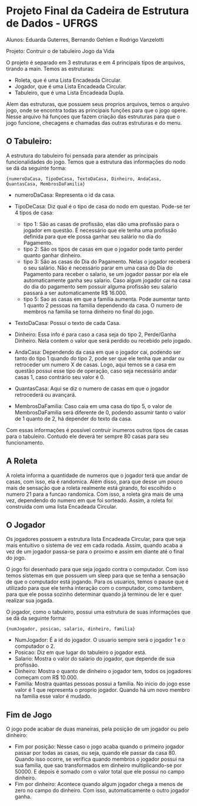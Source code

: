 # Projeto Final da Cadeira de Estrutura de Dados - UFRGS

Alunos: Eduarda Guterres, Bernando Gehlen e Rodrigo Vanzelotti

Projeto: Contruir o de tabuleiro Jogo da Vida

O projeto é separado em 3 estruturas e em 4 principais tipos de arquivos, tirando a main. Temos as estruturas:
    
- Roleta, que é uma Lista Encadeada Circular.
- Jogador, que é uma Lista Encadeada Circular.
- Tabuleiro, que é uma Lista Encadeada Dupla.

Alem das estruturas, que possuem seus proprios arquivos, temos o arquivo jogo, onde se encontra todas as principais funções para que o jogo opere. Nesse arquivo há funçoes que fazem criação das estruturas para que o jogo funcione, checagens e chamadas das outras estruturas e do menu.

## O Tabuleiro:

A estrutura do tabuleiro foi pensada para atender as principais funcionalidades do jogo. Temos que a estrutura das informações do nodo se dá da seguinte forma:

    {numeroDaCasa, TipoDeCasa, TextoDaCasa, Dinheiro, AndaCasa, QuantasCasa, MembrosDaFamilia}

 - numeroDaCasa: Representa o id da casa.

 - TipoDeCasa: Diz qual é o tipo de casa do nodo em questao. Pode-se ter 4 tipos de casa: 
   - tipo 1: São as casas de profissão, elas dão uma profissão para o jogador em questão. É necessário que ele tenha uma profissão definida para que ele possa ganhar seu salário no dia do Pagamento.
   - tipo 2: São os tipos de casas em que o jogador pode tanto perder quanto ganhar dinheiro.
   - tipo 3: São as casas do Dia do Pagamento. Nelas o jogador receberá o seu salário. Não é necessário parar em uma casa do Dia do Pagamento para receber o salario, se um jogador passar por ela ele automaticamente ganha seu salario. Caso algum jogador cai na casa do dia do pagamento sem possuir alguma profissão seu salario passará a ser automaticamente R$ 16.000.
   - tipo 5: Sao as casas em que a familia aumenta. Pode aumentar tanto 1 quanto 2 pessoas na familia dependendo da casa. O numero de membros na familia se torna dinheiro no final do jogo. 
  
- TextoDaCasa: Possui o texto de cada Casa.
- Dinheiro: Essa info é para caso a casa seja do tipo 2, Perde/Ganha Dinheiro. Nela contem o valor que será perdido ou recebido pelo jogado.
- AndaCasa: Dependendo da casa em que o jogador cai, podendo ser tanto do tipo 1 quando do tipo 2, pode ser que ele tenha que andar ou retroceder um numero X de casas. Logo, aqui temos se a casa em questão possui esse tipo de operação, caso seja necessário andar casas 1, caso contrário seu valor é 0.
- QuantasCasa: Aqui se diz o numero de casas em que o jogador retrocederá ou avançará.
- MembrosDaFamilia: Caso caia em uma casa do tipo 5, o valor de MembrosDaFamilia será diferente de 0, podendo assumir tanto o valor de 1 quanto de 2, há depender do texto da casa.

Com essas informações é possivel contruir inumeros outros tipos de casas para o tabuleiro. Contudo ele deverá ter sempre 80 casas para seu funcionamento.

## A Roleta
A roleta informa a quantidade de numeros que o jogador terá que andar de casas, com isso, ela é randomica. Além disso, para que desse um pouco mais de sensação que a roleta realmente está girando, foi escolhido o numero 21 para a funcao randomica. Com isso, a roleta gira mais de uma vez, dependendo do numero em que foi sorteado. Assim, a roleta foi construida com uma lista Encadeada Circular.

## O Jogador
Os jogadores possuem a estrutura lista Encadeada Circular, para que seja mais entuitivo o sistema de vez em cada rodada. Assim, quando acaba a vez de um jogador passa-se para o proximo e assim em diante até o final do jogo. 

O jogo foi desenhado para que seja jogado contra o computador. Com isso temos sistemas em que possuem um sleep para que se tenha a sensação de que o computador está jogando. Para os usuarios, temos o pause que é utilizado para que ele tenha interação com o computador, como tambem, para que ele possa sozinho determinar quando já terminou de ler e quer realizar sua jogada.

O jogador, como o tabuleiro, possui uma estrutura de suas informações que se dá da seguinte forma:

    {numJogador, posicao, salario, dinheiro, familia}

- NumJogador: É a id do jogador. O usuario sempre será o jogador 1 e o computador o 2.
- Posicao: Diz em que lugar do tabuleiro o jogador está.
- Salario: Mostra o valor do salario do jogador, que depende de sua profissão.
- Dinheiro: Mostra o quanto de dinheiro o jogador tem, todos os jogadores começam com R$ 10.000.
- Familia: Mostra quantas pessoas possui a familia. No inicio do jogo esse valor é 1 que representa o proprio jogador. Quando há um novo membro na familia esse valor é mudado.

## Fim de Jogo 

O jogo pode acabar de duas maneiras, pela posição de um jogador ou pelo dinheiro:

- Fim por posição: Nesse caso o jogo acaba quando o primeiro jogador passar por todas as casas, ou seja, quando ele passar da casa 80. Quando isso ocorre, se verifica quando membros o jogador possui na sua familia, que sao transformados em dinheiro multiplicando-se por 50000. E depois é somado com o valor total que ele possui no campo dinheiro.
- Fim por dinheiro: Acontece quando algum jogador chega a menos de zero no campo do dinheiro. Com isso, automaticamente o outro jogador ganha.